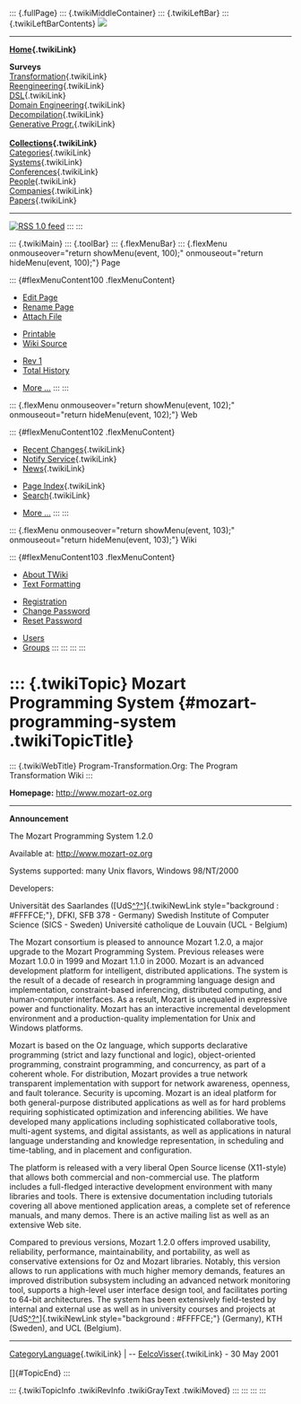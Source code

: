 ::: {.fullPage}
::: {.twikiMiddleContainer}
::: {.twikiLeftBar}
::: {.twikiLeftBarContents}
![](../pub/transformation.gif)

------------------------------------------------------------------------

**[Home](WebHome){.twikiLink}**

**Surveys**\
[Transformation](ProgramTransformation){.twikiLink}\
[Reengineering](ReengineeringWiki){.twikiLink}\
[DSL](DomainSpecificLanguages){.twikiLink}\
[Domain Engineering](DomainEngineering){.twikiLink}\
[Decompilation](DeCompilation){.twikiLink}\
[Generative Progr.](GenerativeProgrammingWiki){.twikiLink}\
\
**[Collections](CategoryCollection){.twikiLink}**\
[Categories](CategoryCategory){.twikiLink}\
[Systems](TransformationSystems){.twikiLink}\
[Conferences](TransformationConferences){.twikiLink}\
[People](TransformationPeople){.twikiLink}\
[Companies](TransformationCompanies){.twikiLink}\
[Papers](CategoryPaper){.twikiLink}

------------------------------------------------------------------------

[![](../pub/rss.gif "RSS 1.0 feed")](WebRss@skin=rss)
:::
:::

::: {.twikiMain}
::: {.toolBar}
::: {.flexMenuBar}
::: {.flexMenu onmouseover="return showMenu(event, 100);" onmouseout="return hideMenu(event, 100);"}
Page

::: {#flexMenuContent100 .flexMenuContent}
-   [Edit
    Page](http://www.program-transformation.org/edit/Transform/MozartProgrammingSystem?t=1536826520)
-   [Rename
    Page](http://www.program-transformation.org/rename/Transform/MozartProgrammingSystem)
-   [Attach
    File](http://www.program-transformation.org/attach/Transform/MozartProgrammingSystem)

<!-- -->

-   [Printable](http://www.program-transformation.org/view/Transform/MozartProgrammingSystem?skin=print.pattern)
-   [Wiki
    Source](http://www.program-transformation.org/view/Transform/MozartProgrammingSystem?skin=text&raw=on&contenttype=text/plain)

<!-- -->

-   [Rev
    1](http://www.program-transformation.org/view/Transform/MozartProgrammingSystem?rev=1.1)
-   [Total
    History](http://www.program-transformation.org/rdiff/Transform/MozartProgrammingSystem)

<!-- -->

-   [More
    \...](http://www.program-transformation.org/oops/Transform/MozartProgrammingSystem?template=oopsmore&param1=1.1&param2=1.1)
:::
:::

::: {.flexMenu onmouseover="return showMenu(event, 102);" onmouseout="return hideMenu(event, 102);"}
Web

::: {#flexMenuContent102 .flexMenuContent}
-   [Recent Changes](WebChanges){.twikiLink}
-   [Notify Service](WebNotify){.twikiLink}
-   [News](WebNews){.twikiLink}

<!-- -->

-   [Page Index](WebIndex){.twikiLink}
-   [Search](WebSearch){.twikiLink}

<!-- -->

-   [More
    \...](http://www.program-transformation.org/oops/Transform/MozartProgrammingSystem?template=oopsmore&param1=1.1&param2=1.1)
:::
:::

::: {.flexMenu onmouseover="return showMenu(event, 103);" onmouseout="return hideMenu(event, 103);"}
Wiki

::: {#flexMenuContent103 .flexMenuContent}
-   [About
    TWiki](http://www.program-transformation.org/view/TWiki/WebHome)
-   [Text
    Formatting](http://www.program-transformation.org/view/TWiki/TextFormattingRules)

<!-- -->

-   [Registration](http://www.program-transformation.org/view/TWiki/TWikiRegistration)
-   [Change
    Password](http://www.program-transformation.org/view/TWiki/ChangePassword)
-   [Reset
    Password](http://www.program-transformation.org/view/TWiki/ResetPassword)

<!-- -->

-   [Users](http://www.program-transformation.org/view/Main/TWikiUsers)
-   [Groups](http://www.program-transformation.org/view/Main/TWikiGroups)
:::
:::
:::
:::

::: {.twikiTopic}
Mozart Programming System {#mozart-programming-system .twikiTopicTitle}
=========================

::: {.twikiWebTitle}
Program-Transformation.Org: The Program Transformation Wiki
:::

**Homepage:** <http://www.mozart-oz.org>

------------------------------------------------------------------------

**Announcement**

The Mozart Programming System 1.2.0

Available at: <http://www.mozart-oz.org>

Systems supported: many Unix flavors, Windows 98/NT/2000

Developers:

Universität des Saarlandes
([UdS[^?^](http://www.program-transformation.org/edit/Transform/UdS?topicparent=Transform.MozartProgrammingSystem)]{.twikiNewLink
style="background : #FFFFCE;"}, DFKI, SFB 378 - Germany) Swedish
Institute of Computer Science (SICS - Sweden) Université catholique de
Louvain (UCL - Belgium)

The Mozart consortium is pleased to announce Mozart 1.2.0, a major
upgrade to the Mozart Programming System. Previous releases were Mozart
1.0.0 in 1999 and Mozart 1.1.0 in 2000. Mozart is an advanced
development platform for intelligent, distributed applications. The
system is the result of a decade of research in programming language
design and implementation, constraint-based inferencing, distributed
computing, and human-computer interfaces. As a result, Mozart is
unequaled in expressive power and functionality. Mozart has an
interactive incremental development environment and a production-quality
implementation for Unix and Windows platforms.

Mozart is based on the Oz language, which supports declarative
programming (strict and lazy functional and logic), object-oriented
programming, constraint programming, and concurrency, as part of a
coherent whole. For distribution, Mozart provides a true network
transparent implementation with support for network awareness, openness,
and fault tolerance. Security is upcoming. Mozart is an ideal platform
for both general-purpose distributed applications as well as for hard
problems requiring sophisticated optimization and inferencing abilities.
We have developed many applications including sophisticated
collaborative tools, multi-agent systems, and digital assistants, as
well as applications in natural language understanding and knowledge
representation, in scheduling and time-tabling, and in placement and
configuration.

The platform is released with a very liberal Open Source license
(X11-style) that allows both commercial and non-commercial use. The
platform includes a full-fledged interactive development environment
with many libraries and tools. There is extensive documentation
including tutorials covering all above mentioned application areas, a
complete set of reference manuals, and many demos. There is an active
mailing list as well as an extensive Web site.

Compared to previous versions, Mozart 1.2.0 offers improved usability,
reliability, performance, maintainability, and portability, as well as
conservative extensions for Oz and Mozart libraries. Notably, this
version allows to run applications with much higher memory demands,
features an improved distribution subsystem including an advanced
network monitoring tool, supports a high-level user interface design
tool, and facilitates porting to 64-bit architectures. The system has
been extensively field-tested by internal and external use as well as in
university courses and projects at
[UdS[^?^](http://www.program-transformation.org/edit/Transform/UdS?topicparent=Transform.MozartProgrammingSystem)]{.twikiNewLink
style="background : #FFFFCE;"} (Germany), KTH (Sweden), and UCL
(Belgium).

------------------------------------------------------------------------

[CategoryLanguage](CategoryLanguage){.twikiLink} \| \--
[EelcoVisser](../Main/EelcoVisser){.twikiLink} - 30 May 2001\
\
[]{#TopicEnd}
:::

::: {.twikiTopicInfo .twikiRevInfo .twikiGrayText .twikiMoved}
:::
:::
:::
:::
